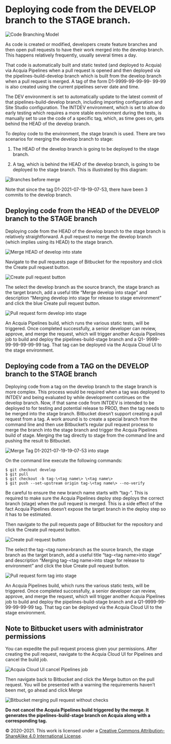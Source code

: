 # Deploying code from the DEVELOP branch to the STAGE branch.
 
 ![Code Branching Model](./media/fpDyuV/image1.jpg)

As code is created or modified, developers create feature branches and then open pull requests to have their work merged into the develop branch. This happens relatively frequently, usually several times a day.

That code is automatically built and static tested (and deployed to Acquia) via Acquia Pipelines when a pull request is opened and then deployed via the pipelines-build-develop branch which is built from the develop branch when a pull request is merged. A tag of the form D1-9999-99-99-99- 99-99 is also created using the current pipelines server date and time.

The DEV environment is set to automatically update to the latest commit of that pipelines-build-develop branch, including importing configuration and Site Studio configuration. The INTDEV environment, which is set to allow  do early testing which requires a more stable environment during the tests, is manually set to use the code of a specific tag, which, as time goes on, gets behind the HEAD of the develop branch.

To deploy code to the  environment, the stage branch is used. There are two scenarios for merging the develop branch to stage:

1.  The HEAD of the develop branch is going to be deployed to the stage branch.

2.  A tag, which is behind the HEAD of the develop branch, is going to be deployed to the stage branch. This is illustrated by this diagram:

 ![Branches before merge](./media/fpDyuV/image2.jpg)

Note that since the tag D1-2021-07-19-19-07-53, there have been 3 commits to the develop branch.

## Deploying code from the HEAD of the DEVELOP branch to the STAGE branch

Deploying code from the HEAD of the develop branch to the stage branch is relatively straightforward. A pull request to merge the develop branch (which implies using its HEAD) to the stage branch.

 ![Merge HEAD of develop into state](./media/fpDyuV/image3.jpg)

Navigate to the pull requests page of Bitbucket for the repository and click the Create pull request button.

 ![Create pull request button](./media/fpDyuV/image4.jpg)

The select the develop branch as the source branch, the stage branch as the target branch, add a useful title “Merge develop into stage” and description “Merging develop into stage for release to stage environment” and click the blue Create pull request button.

 ![Pull request form develop into stage](./media/fpDyuV/image5.jpg)

An Acquia Pipelines build, which runs the various static tests, will be triggered. Once completed successfully, a senior developer can review, approve, and merge the request, which will trigger another Acquia Pipelines job to build and deploy the pipelines-build-stage branch and a Q1- 9999-99-99-99-99-99 tag. That tag can be deployed via the Acquia Cloud UI to the stage environment.

## Deploying code from a TAG on the DEVELOP branch to the STAGE branch

Deploying code from a tag on the develop branch to the stage branch is more complex. This process would be required when a tag was deployed to INTDEV and being evaluated by  while development continues on the develop branch. Now, if that same code from INTDEV is intended to be deployed to  for testing and potential release to PROD, then the tag needs to be merged into the stage branch. Bitbucket doesn’t support creating a pull request from a tag. A work around is to create a special branch from the command line and then use Bitbucket’s regular pull request process to merge the branch into the stage branch and trigger the Acquia Pipelines build of stage. Merging the tag directly to stage from the command line and pushing the result to Bitbucket.

 ![Merge Tag D1-2021-07-19-19-07-53 into stage](./media/fpDyuV/image6.jpg)

On the command line execute the following commands:


    $ git checkout develop 
    $ git pull
    $ git checkout -b tag-\<tag name\> \<tag name\>
    $ git push --set-upstream origin tag-\<tag name\> --no-verify

Be careful to ensure the new branch name starts with “tag-”. This is required to make sure the Acquia Pipelines deploy step deploys the correct branch (stage) when the pull request is merged. This is a side effect of the fact Acquia Pipelines doesn’t expose the target branch in the deploy step so it has to be estimated.

Then navigate to the pull requests page of Bitbucket for the repository and click the Create pull request button.

 ![Create pull request button](./media/fpDyuV/image8.jpg)

The select the tag-\<tag name\>branch as the source branch, the stage branch as the target branch, add a useful title “tag-\<tag name\>into  stage” and description “Merging tag-\<tag name\>into stage for release to  environment” and click the blue Create pull request button.

 ![Pull request form tag into stage](./media/fpDyuV/image9.jpg)

An Acquia Pipelines build, which runs the various static tests, will be triggered. Once completed successfully, a senior developer can review, approve, and merge the request, which will trigger another Acquia Pipelines job to build and deploy the pipelines-build-stage branch and a Q1-9999-99-99-99-99-99 tag. That tag can be deployed via the Acquia Cloud UI to the stage environment.

## Note to Bitbucket users with administrator permissions

You can expedite the pull request process given your permissions. After creating the pull request, navigate to the Acquia Cloud UI for Pipelines and cancel the build job.

 ![Acquia Cloud UI cancel Pipelines job](./media/fpDyuV/image11.jpg)

Then navigate back to Bitbucket and click the Merge button on the pull request. You will be presented with a warning the requirements haven’t been met, go ahead and click Merge

 ![Bitbucket merging pull request without checks](./media/fpDyuV/image12.jpg)
 
 **Do not cancel the Acquia Pipelines build triggered by the merge. It generates the pipelines-build-stage branch on Acquia along with a corresponding tag.**

© 2020-2021. This work is licensed under a [Creative Commons Attribution-ShareAlike 4.0 International License](http://creativecommons.org/licenses/by-sa/4.0/).
